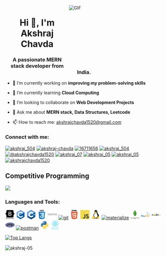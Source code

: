 <!-- Your Profile Image and Introduction -->
<img align="right" alt="GIF" src="https://github.com/abhisheknaiidu/abhisheknaiidu/blob/master/code.gif?raw=true" width="300" height="192" />
<h1 align="center">Hi 👋, I'm Akshraj Chavda</h1>
<h3 align="center">A passionate MERN stack developer from India.</h3>

<!-- What I'm Working On -->
- 🔭 I’m currently working on **improving my problem-solving skills**

<!-- What I'm Learning -->
- 🌱 I’m currently learning **Cloud Computing**

<!-- How to Collaborate -->
- 👯 I’m looking to collaborate on **Web Development Projects**

<!-- Ask Me About -->
- 💬 Ask me about **MERN stack, Data Structures, Leetcode**

<!-- How to Reach Me -->
- 📫 How to reach me: [akshrajchavda1520@gmail.com](mailto:akshrajchavda1520@gmail.com)

<!-- Social Media Links -->
<h3 align="left">Connect with me:</h3>
<p align="left">
  <a href="https://twitter.com/akshraj_504" target="_blank"><img align="center" src="https://raw.githubusercontent.com/rahuldkjain/github-profile-readme-generator/master/src/images/icons/Social/twitter.svg" alt="akshraj_504" height="30" width="40" /></a>
  <a href="https://linkedin.com/in/akshraj-chavda" target="_blank"><img align="center" src="https://raw.githubusercontent.com/rahuldkjain/github-profile-readme-generator/master/src/images/icons/Social/linked-in-alt.svg" alt="akshraj-chavda" height="30" width="40" /></a>
  <a href="https://stackoverflow.com/users/16711656" target="_blank"><img align="center" src="https://raw.githubusercontent.com/rahuldkjain/github-profile-readme-generator/master/src/images/icons/Social/stack-overflow.svg" alt="16711656" height="30" width="40" /></a>
  <a href="https://instagram.com/akshraj_504" target="_blank"><img align="center" src="https://raw.githubusercontent.com/rahuldkjain/github-profile-readme-generator/master/src/images/icons/Social/instagram.svg" alt="akshraj_504" height="30" width="40" /></a>
  <a href="https://medium.com/@akshrajchavda1520" target="_blank"><img align="center" src="https://raw.githubusercontent.com/rahuldkjain/github-profile-readme-generator/master/src/images/icons/Social/medium.svg" alt="@akshrajchavda1520" height="30" width="40" /></a>
  <a href="https://www.codechef.com/users/akshraj_07" target="_blank"><img align="center" src="https://cdn.jsdelivr.net/npm/simple-icons@3.1.0/icons/codechef.svg" alt="akshraj_07" height="30" width="40" /></a>
  <a href="https://www.hackerrank.com/akshraj_05" target="_blank"><img align="center" src="https://raw.githubusercontent.com/rahuldkjain/github-profile-readme-generator/master/src/images/icons/Social/hackerrank.svg" alt="akshraj_05" height="30" width="40" /></a>
  <a href="https://www.leetcode.com/akshraj_05" target="_blank"><img align="center" src="https://raw.githubusercontent.com/rahuldkjain/github-profile-readme-generator/master/src/images/icons/Social/leet-code.svg" alt="akshraj_05" height="30" width="40" /></a>
  <a href="https://auth.geeksforgeeks.org/user/akshrajchavda1520" target="_blank"><img align="center" src="https://raw.githubusercontent.com/rahuldkjain/github-profile-readme-generator/master/src/images/icons/Social/geeks-for-geeks.svg" alt="akshrajchavda1520" height="30" width="40" /></a>
</p>

<!-- Competitive Programming Stats -->
## Competitive Programming

<p float="center">
  <img height="192em" src="https://leetcard.jacoblin.cool/akshraj_05?theme=light&font=Karma&ext=contest" />
</p>

<!-- Languages and Tools -->
<h3 align="left">Languages and Tools:</h3>
<p align="left">
  <a href="https://getbootstrap.com" target="_blank" rel="noreferrer"><img src="https://raw.githubusercontent.com/devicons/devicon/master/icons/bootstrap/bootstrap-plain-wordmark.svg" alt="bootstrap" height="30" width="30" /></a>
  <a href="https://www.cprogramming.com/" target="_blank" rel="noreferrer"><img src="https://raw.githubusercontent.com/devicons/devicon/master/icons/c/c-original.svg" alt="c" height="30" width="30" /></a>
  <a href="https://www.w3schools.com/cpp/" target="_blank" rel="noreferrer"><img src="https://raw.githubusercontent.com/devicons/devicon/master/icons/cplusplus/cplusplus-original.svg" alt="cplusplus" height="30" width="30" /></a>
  <a href="https://www.w3schools.com/css/" target="_blank" rel="noreferrer"><img src="https://raw.githubusercontent.com/devicons/devicon/master/icons/css3/css3-original-wordmark.svg" alt="css3" height="30" width="30" /></a>
  <a href="https://expressjs.com" target="_blank" rel="noreferrer"><img src="https://raw.githubusercontent.com/devicons/devicon/master/icons/express/express-original-wordmark.svg" alt="express" height="30" width="30" /></a>
  <a href="https://git-scm.com/" target="_blank" rel="noreferrer"><img src="https://www.vectorlogo.zone/logos/git-scm/git-scm-icon.svg" alt="git" height="30" width="30" /></a>
  <a href="https://www.w3.org/html/" target="_blank" rel="noreferrer"><img src="https://raw.githubusercontent.com/devicons/devicon/master/icons/html5/html5-original-wordmark.svg" alt="html5" height="30" width="30" /></a>
  <a href="https://developer.mozilla.org/en-US/docs/Web/JavaScript" target="_blank" rel="noreferrer"><img src="https://raw.githubusercontent.com/devicons/devicon/master/icons/javascript/javascript-original.svg" alt="javascript" height="30" width="30" /></a>
  <a href="https://www.linux.org/" target="_blank" rel="noreferrer"><img src="https://raw.githubusercontent.com/devicons/devicon/master/icons/linux/linux-original.svg" alt="linux" height="30" width="30" /></a>
  <a href="https://materializecss.com/" target="_blank" rel="noreferrer"><img src="https://raw.githubusercontent.com/prplx/svg-logos/5585531d45d294869c4eaab4d7cf2e9c167710a9/svg/materialize.svg" alt="materialize" height="30" width="30" /></a>
  <a href="https://www.mongodb.com/" target="_blank" rel="noreferrer"><img src="https://raw.githubusercontent.com/devicons/devicon/master/icons/mongodb/mongodb-original-wordmark.svg" alt="mongodb" height="30" width="30" /></a>
  <a href="https://www.mysql.com/" target="_blank" rel="noreferrer"><img src="https://raw.githubusercontent.com/devicons/devicon/master/icons/mysql/mysql-original-wordmark.svg" alt="mysql" height="30" width="30" /></a>
  <a href="https://nodejs.org" target="_blank" rel="noreferrer"><img src="https://raw.githubusercontent.com/devicons/devicon/master/icons/nodejs/nodejs-original-wordmark.svg" alt="nodejs" height="30" width="30" /></a>
  <a href="https://www.php.net" target="_blank" rel="noreferrer"><img src="https://raw.githubusercontent.com/devicons/devicon/master/icons/php/php-original.svg" alt="php" height="30" width="30" /></a>
  <a href="https://postman.com" target="_blank" rel="noreferrer"><img src="https://www.vectorlogo.zone/logos/getpostman/getpostman-icon.svg" alt="postman" height="30" width="30" /></a>
  <a href="https://www.python.org" target="_blank" rel="noreferrer"><img src="https://raw.githubusercontent.com/devicons/devicon/master/icons/python/python-original.svg" alt="python" height="30" width="30" /></a>
  <a href="https://reactjs.org/" target="_blank" rel="noreferrer"><img src="https://raw.githubusercontent.com/devicons/devicon/master/icons/react/react-original-wordmark.svg" alt="react" height="30" width="30" /></a>
</p>

<!-- Top Languages and GitHub Streak -->
[![Top Langs](https://github-readme-stats.vercel.app/api/top-langs/?username=akshraj-05&theme=light)](https://github.com/anuraghazra/github-readme-stats)

<p><img align="center" src="https://github-readme-streak-stats.herokuapp.com/?user=akshraj-05&" alt="akshraj-05" /></p>

